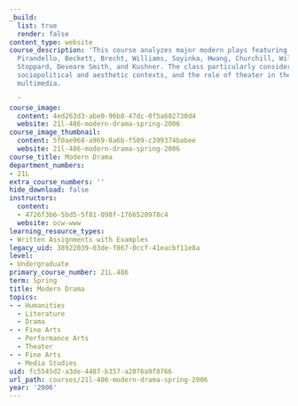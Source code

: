 ```yaml
---
_build:
  list: true
  render: false
content_type: website
course_description: 'This course analyzes major modern plays featuring works by Shaw,
  Pirandello, Beckett, Brecht, Williams, Soyinka, Hwang, Churchill, Wilson, Frayn,
  Stoppard, Deveare Smith, and Kushner. The class particularly considers performance,
  sociopolitical and aesthetic contexts, and the role of theater in the world of modern
  multimedia.

  '
course_image:
  content: 4ed263d3-abe0-96b8-47dc-0f5a682730d4
  website: 21l-486-modern-drama-spring-2006
course_image_thumbnail:
  content: 5f0ae968-a969-8a6b-f509-c399374babee
  website: 21l-486-modern-drama-spring-2006
course_title: Modern Drama
department_numbers:
- 21L
extra_course_numbers: ''
hide_download: false
instructors:
  content:
  - 4726f3b6-5bd5-5f81-098f-1766520978c4
  website: ocw-www
learning_resource_types:
- Written Assignments with Examples
legacy_uid: 38922039-03de-f867-0ccf-41eacbf11e8a
level:
- Undergraduate
primary_course_number: 21L.486
term: Spring
title: Modern Drama
topics:
- - Humanities
  - Literature
  - Drama
- - Fine Arts
  - Performance Arts
  - Theater
- - Fine Arts
  - Media Studies
uid: fc5545d2-a3de-4487-b357-a2076a9f8766
url_path: courses/21l-486-modern-drama-spring-2006
year: '2006'
---
```

